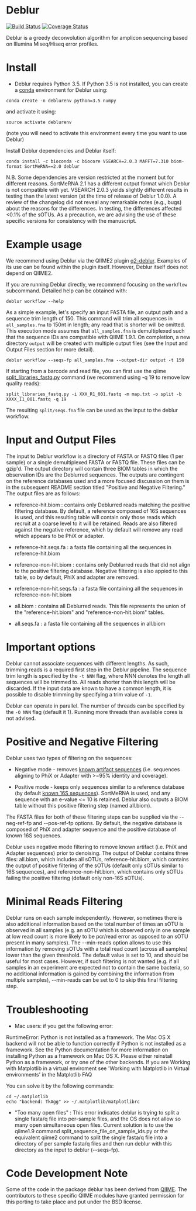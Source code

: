 Deblur
======

[![Build Status](https://travis-ci.org/biocore/deblur.png?branch=master)](https://travis-ci.org/biocore/deblur)
[![Coverage Status](https://coveralls.io/repos/github/biocore/deblur/badge.svg?branch=master)](https://coveralls.io/github/biocore/deblur?branch=master)

Deblur is a greedy deconvolution algorithm for amplicon sequencing based on Illumina Miseq/Hiseq error profiles.

Install
=======
- Deblur requires Python 3.5. If Python 3.5 is not installed, you can create a [conda](http://conda.pydata.org/docs/install/quick.html) environment for Deblur using:
```
conda create -n deblurenv python=3.5 numpy
```

and activate it using:
```
source activate deblurenv
```

(note you will need to activate this environment every time you want to use Deblur)

Install Deblur dependencies and Deblur itself:
```
conda install -c bioconda -c biocore VSEARCH=2.0.3 MAFFT=7.310 biom-format SortMeRNA==2.0 deblur
```

N.B. Some dependencies are version restricted at the moment but for different reasons. SortMeRNA 2.1 has a different output format which Deblur is not compatible with yet. VSEARCH 2.0.3 yields slightly different results in testing than the latest version (at the time of release of Deblur 1.0.0). A review of the changelog did not reveal any remarkable notes (e.g., bugs) about the reasons for the differences. In testing, the differences affected <0.1% of the sOTUs. As a precaution, we are advising the use of these specific versions for consistency with the manuscript.

Example usage
=============

We recommend using Deblur via the QIIME2 plugin [q2-deblur](https://github.com/wasade/q2-deblur). Examples of its use can be found within the plugin itself. However, Deblur itself does not depend on QIIME2.

If you are running Deblur directly, we recommend focusing on the `workflow` subcommand. Detailed help can be obtained with:

```
deblur workflow --help
```

As a simple example, let's specify an input FASTA file, an output path and a sequence trim length of 150. This command will trim all sequences in `all_samples.fna` to 150nt in length; any read that is shorter will be omitted. This execution mode assumes that `all_samples.fna` is demultiplexed such that the sequence IDs are compatible with QIIME 1.9.1. On completion, a new directory `output` will be created with multiple output files (see the Input and Output Files section for more detail). 

```
deblur workflow --seqs-fp all_samples.fna --output-dir output -t 150
```

If starting from a barcode and read file, you can first use the qiime [split_libraries_fastq.py](http://qiime.org/scripts/split_libraries_fastq.html) command (we recommend using -q 19 to remove low quality reads):

```
split_libraries_fastq.py -i XXX_R1_001.fastq -m map.txt -o split -b XXXX_I1_001.fastq -q 19
```

The resulting `split/seqs.fna` file can be used as the input to the deblur workflow.

Input and Output Files
======================

The input to Deblur workflow is a directory of FASTA or FASTQ files (1 per sample) or a single demultiplexed FASTA or FASTQ file. These files can be gzip'd. The output directory will contain three BIOM tables in which the observation IDs are the Deblurred sequences. The outputs are contingent on the reference databases used and a more focused discussion on them is in the subsequent README section titled "Positive and Negative Filtering." The output files are as follows:

- reference-hit.biom : contains only Deblurred reads matching the positive filtering database. By default, a reference composed of 16S sequences is used, and this resulting table will contain only those reads which recruit at a coarse level to it will be retained. Reads are also filtered against the negative reference, which by default will remove any read which appears to be PhiX or adapter.

- reference-hit.seqs.fa : a fasta file containing all the sequences in reference-hit.biom

- reference-non-hit.biom : contains only Deblurred reads that did not align to the positive filtering database. Negative filtering is also appied to this table, so by default, PhiX and adapter are removed.

- reference-non-hit.seqs.fa : a fasta file containing all the sequences in reference-non-hit.biom

- all.biom : contains all Deblurred reads. This file represents the union of the "reference-hit.biom" and "reference-non-hit.biom" tables.

- all.seqs.fa : a fasta file containing all the sequences in all.biom

Important options
=================

Deblur cannot associate sequences with different lengths. As such, trimming reads is a required first step in the Deblur pipeline. The sequence trim length is specified by the ```-t NNN``` flag, where NNN denotes the length all sequences will be trimmed to. All reads shorter than this length will be discarded. If the input data are known to have a common length, it is possible to disable trimming by specifying a trim value of `-1`.

Deblur can operate in parallel. The number of threads can be specified by the ```-O NNN``` flag (default it 1). Running more threads than available cores is not advised. 

Positive and Negative Filtering
===============================

Deblur uses two types of filtering on the sequences:

- Negative mode - removes [known artifact sequences](deblur/support_files/artifacts.fa) (i.e. sequences aligning to PhiX or Adapter with >=95% identity and coverage).

- Positive mode - keeps only sequences similar to a reference database (by default [known 16S sequences](deblur/support_files/88_otus.fasta)). SortMeRNA is used, and any sequence with an e-value <= 10 is retained. Deblur also outputs a BIOM table without this positive filtering step (named all.biom).

The FASTA files for both of these filtering steps can be supplied via the --neg-ref-fp and --pos-ref-fp options. By default, the negative database is composed of PhiX and adapter sequence and the positive database of known 16S sequences.

Deblur uses negative mode filtering to remove known artifact (i.e. PhiX and Adapter sequences) prior to denoising. The output of Deblur contains three files: all.biom, which includes all sOTUs, reference-hit.biom, which contains the output of positive filtering of the sOTUs (default only sOTUs similar to 16S sequences), and reference-non-hit.biom, which contains only sOTUs failing the positive filtering (default only non-16S sOTUs).

Minimal Reads Filtering
=======================

Deblur runs on each sample independently. However, sometimes there is also additional information based on the total number of times an sOTU is observed in all samples (e.g. an sOTU which is observed only in one sample at low read count is more likely to be pcr/read error as opposed to an sOTU present in many samples). The --min-reads option allows to use this information by removing sOTUs with a total read count (across all samples) lower than the given threshold. The default value is set to 10, and should be useful for most cases. However, if such filtering is not wanted (e.g. if all samples in an experiment are expected not to contain the same bacteria, so no additional information is gained by combining the information from multiple samples), --min-reads can be set to 0 to skip this final filtering step.

Troubleshooting
===============
- Mac users: if you get the following error:

RuntimeError: Python is not installed as a framework. The Mac OS X backend will not be able to function correctly if Python is not installed as a framework. See the Python documentation for more information on installing Python as a framework on Mac OS X. Please either reinstall Python as a framework, or try one of the other backends. If you are Working with Matplotlib in a virtual enviroment see 'Working with Matplotlib in Virtual environments' in the Matplotlib FAQ

You can solve it by the following commands:
```
cd ~/.matplotlib
echo "backend: TkAgg" >> ~/.matplotlib/matplotlibrc
```

- "Too many open files" : This error indicates deblur is trying to split a single fasta/q file into per-sample files, and the OS does not allow so many open simultaneous open files. Current solution is to use the qiime1.9 command split_sequence_file_on_sample_ids.py or the equivalent qiime2 command to split the single fasta/q file into a directory of per sample fasta/q files and then run deblur with this directory as the input to deblur (--seqs-fp).

Code Development Note
=====================

Some of the code in the package deblur has been derived from [QIIME](http://qiime.org).
The contributors to these specific QIIME modules have granted permission
for this porting to take place and put under the BSD license.
